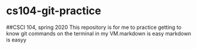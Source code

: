 # cs104-git-practice
##CSCI 104, spring 2020
This repository is for me to practice getting to know git commands on the terminal in my VM.markdown is easy
markdown is easyy
